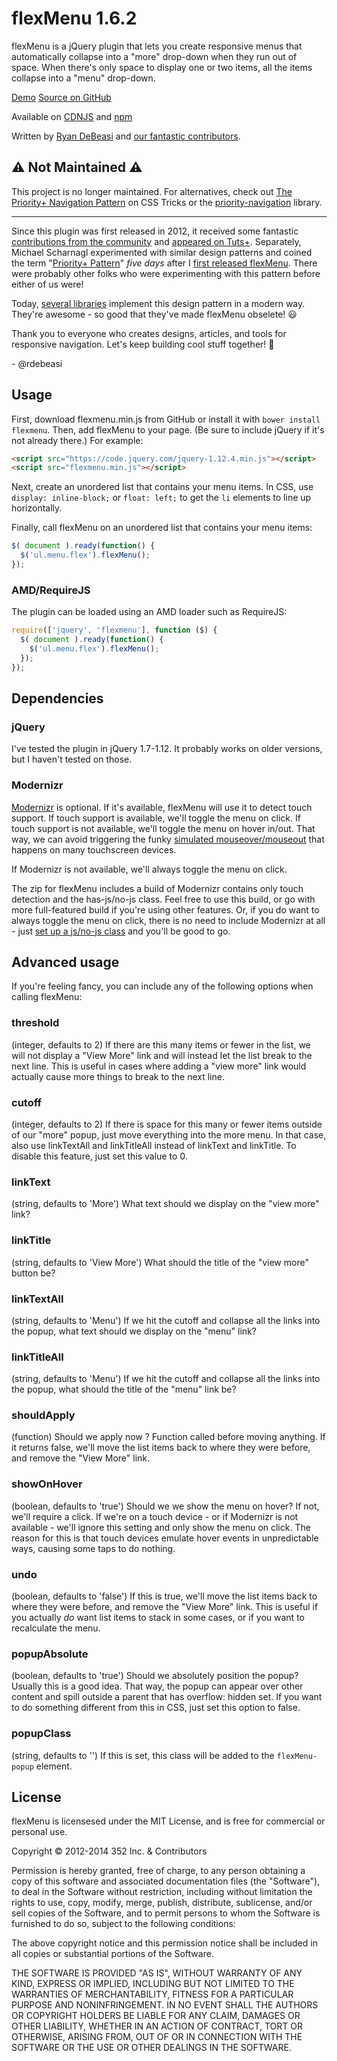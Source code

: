 # flexMenu 1.6.2
flexMenu is a jQuery plugin that lets you create responsive menus that automatically collapse into a "more" drop-down when they run out of space.  When there's only space to display one or two items, all the items collapse into a "menu" drop-down.

[Demo](http://352media.github.com/flexMenu/)
[Source on GitHub](https://github.com/352Media/flexMenu)

Available on [CDNJS](https://cdnjs.com/libraries/flexMenu) and [npm](https://www.npmjs.com/package/@rdebeasi/flexmenu)

Written by [Ryan DeBeasi](http://www.ryandebeasi.com/) and [our fantastic contributors](https://github.com/352Media/flexMenu/graphs/contributors).

## :warning: Not Maintained :warning:

This project is no longer maintained. For alternatives, check out [The Priority+ Navigation Pattern](https://css-tricks.com/the-priority-navigation-pattern/) on CSS Tricks or the [priority-navigation](https://github.com/gijsroge/priority-navigation) library.

---

Since this plugin was first released in 2012, it received some fantastic [contributions from the community](https://github.com/352Media/flexMenu/graphs/contributors) and [appeared on Tuts+](https://webdesign.tutsplus.com/tutorials/a-flexible-approach-to-responsive-navigation--webdesign-8397). Separately, Michael Scharnagl experimented with similar design patterns and coined the term "[Priority+ Pattern](https://justmarkup.com/articles/2012-06-19-responsive-multi-level-navigation/)" _five days_ after I [first released flexMenu](https://github.com/352Media/flexMenu/commit/c01e0365d9217b36748574d83f45de578b3527fd). There were probably other folks who were experimenting with this pattern before either of us were!

Today, [several libraries](https://github.com/gijsroge/priority-navigation#alternatives) implement this design pattern in a modern way. They're awesome - so good that they've made flexMenu obselete! :smiley:

Thank you to everyone who creates designs, articles, and tools for responsive navigation. Let's keep building cool stuff together! :rocket:

\- @rdebeasi

## Usage

First, download flexmenu.min.js from GitHub or install it with `bower install flexmenu`. Then, add flexMenu to your page. (Be sure to include jQuery if it's not already there.) For example:

```html
<script src="https://code.jquery.com/jquery-1.12.4.min.js"></script>
<script src="flexmenu.min.js"></script>
```

Next, create an unordered list that contains your menu items. In CSS, use `display: inline-block;` or `float: left;` to get the  `li` elements to line up horizontally.

Finally, call flexMenu on an unordered list that contains your menu items:

```javascript
$( document ).ready(function() {
  $('ul.menu.flex').flexMenu();
});
```

### AMD/RequireJS

The plugin can be loaded using an AMD loader such as RequireJS:

```javascript
require(['jquery', 'flexmenu'], function ($) {
  $( document ).ready(function() {
    $('ul.menu.flex').flexMenu();
  });
});
```

## Dependencies

### jQuery
I've tested the plugin in jQuery 1.7-1.12. It probably works on older versions, but I haven't tested on those.

### Modernizr
[Modernizr](http://modernizr.com/) is optional. If it's available, flexMenu will use it to detect touch support. If touch support is available, we'll toggle the menu on click. If touch support is not available, we'll toggle the menu on hover in/out. That way, we can avoid triggering the funky [simulated mouseover/mouseout](http://developer.apple.com/library/ios/#DOCUMENTATION/AppleApplications/Reference/SafariWebContent/HandlingEvents/HandlingEvents.html#//apple_ref/doc/uid/TP40006511-SW17) that happens on many touchscreen devices.

If Modernizr is not available, we'll always toggle the menu on click.

The zip for flexMenu includes a build of Modernizr contains only touch detection and the has-js/no-js class. Feel free to use this build, or go with more full-featured build if you're using other features. Or, if you do want to always toggle the menu on click, there is no need to include Modernizr at all - just [set up a js/no-js class](http://paulirish.com/2009/avoiding-the-fouc-v3/) and you'll be good to go.

## Advanced usage

If you're feeling fancy, you can include any of the following options when calling flexMenu:

### threshold
(integer, defaults to 2)
If there are this many items or fewer in the list, we will not display a "View More" link and will instead let the list break to the next line. This is useful in cases where adding a "view more" link would actually cause more things to break  to the next line.

### cutoff
(integer, defaults to 2)
If there is space for this many or fewer items outside of our "more" popup, just move everything into the more menu. In that case, also use linkTextAll and linkTitleAll instead of linkText and linkTitle. To disable this feature, just set this value to 0.

### linkText
(string, defaults to 'More')
What text should we display on the "view  more" link?

### linkTitle
(string, defaults to 'View More')
What should the title of the "view more" button be?

### linkTextAll
(string, defaults to 'Menu')
If we hit the cutoff and collapse all the links into the popup, what text should we display on the "menu" link?

### linkTitleAll
(string, defaults to 'Menu')
If we hit the cutoff and collapse all the links into the popup, what should the title of the "menu" link be?

### shouldApply
(function)
Should we apply now ? Function called before moving anything. If it returns false, we'll move the list items back to where they were before, and remove the "View More" link.

### showOnHover
(boolean, defaults to 'true')
Should we we show the menu on hover? If not, we'll require a click. If we're on a touch device - or if Modernizr is not available - we'll ignore this setting and only show the menu on click. The reason for this is that touch devices emulate hover events in unpredictable ways, causing some taps to do nothing.

### undo
(boolean, defaults to 'false')
If this is true, we'll move the list items back to where they were before, and remove the "View More" link. This is useful if you actually _do_ want list items to stack in some cases, or if you want to recalculate the menu.

### popupAbsolute
(boolean, defaults to 'true')
Should we absolutely position the popup? Usually this is a good idea. That way, the popup can appear over other content and spill outside a parent that has overflow: hidden set. If you want to do something different from this in CSS, just set this option to false.

### popupClass
(string, defaults to '')
If this is set, this class will be added to the `flexMenu-popup` element.

## License

flexMenu is licensesed under the MIT License, and is free for commercial or personal use.

Copyright &copy; 2012-2014 352 Inc. & Contributors

Permission is hereby granted, free of charge, to any person obtaining a copy of this software and associated documentation files (the "Software"), to deal in the Software without restriction, including without limitation the rights to use, copy, modify, merge, publish, distribute, sublicense, and/or sell copies of the Software, and to permit persons to whom the Software is furnished to do so, subject to the following conditions:

The above copyright notice and this permission notice shall be included in all copies or substantial portions of the Software.

THE SOFTWARE IS PROVIDED "AS IS", WITHOUT WARRANTY OF ANY KIND, EXPRESS OR IMPLIED, INCLUDING BUT NOT LIMITED TO THE WARRANTIES OF MERCHANTABILITY, FITNESS FOR A PARTICULAR PURPOSE AND NONINFRINGEMENT. IN NO EVENT SHALL THE AUTHORS OR COPYRIGHT HOLDERS BE LIABLE FOR ANY CLAIM, DAMAGES OR OTHER LIABILITY, WHETHER IN AN ACTION OF CONTRACT, TORT OR OTHERWISE, ARISING FROM, OUT OF OR IN CONNECTION WITH THE SOFTWARE OR THE USE OR OTHER DEALINGS IN THE SOFTWARE.

